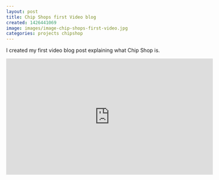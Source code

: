 ```yaml
---
layout: post
title: Chip Shops first Video blog
created: 1426441069
image: images/image-chip-shops-first-video.jpg
categories: projects chipshop
---
```


I created my first video blog post explaining what Chip Shop is.

<iframe allowfullscreen="" frameborder="0" height="315" src="https://www.youtube.com/embed/9eQVH6e9X54" width="560"></iframe>
